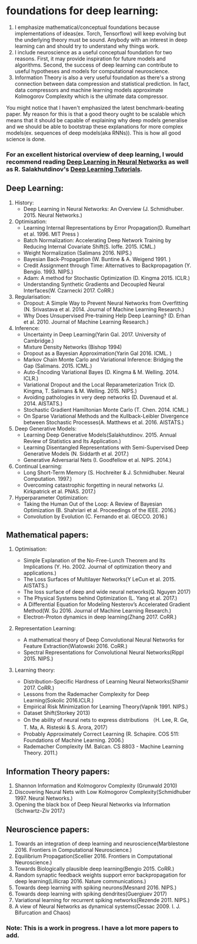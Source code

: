 # foundations for deep learning:
1. I emphasize mathematical/conceptual foundations because implementations of ideas(ex. Torch, Tensorflow)
   will keep evolving but the underlying theory must be sound. Anybody with an interest in deep learning 
   can and should try to understand why things work. 
2. I include neuroscience as a useful conceptual foundation for two reasons. First, it may provide inspiration
   for future models and algorithms. Second, the success of deep learning can contribute to useful hypotheses
   and models for computational neuroscience. 
3. Information Theory is also a very useful foundation as there's a strong connection between data compression
and statistical prediction. In fact, data compressors and machine learning models approximate Kolmogorov Complexity
which is the ultimate data compressor. 

You might notice that I haven't emphasized the latest benchmark-beating paper. My reason for this is that a good
theory ought to be scalable which means that it should be capable of explaining why deep models generalise and we
should be able to bootstrap these explanations for more complex models(ex. sequences of deep models(aka RNNs)).
This is how all good science is done. 

### For an excellent historical overview of deep learning, I would recommend reading [Deep Learning in Neural Networks](https://github.com/pauli-space/foundations_for_deep_learning/blob/master/deep_learning/history_of_deep_learning/deep_learning_in_neural_networks.pdf) as well as R. Salakhutdinov's [Deep Learning Tutorials](https://www.youtube.com/watch?v=-SY4-GkDM8g&t=4s). 

## Deep Learning:
1. History:
	* Deep Learning in Neural Networks: An Overview (J. Schmidhuber. 2015. Neural Networks.)
2. Optimisation:
	* Learning Internal Representations by Error Propagation(D. Rumelhart et al. 1996. MIT Press ) 
	* Batch Normalization: Accelerating Deep Network Training by Reducing Internal Covariate Shift(S. Ioffe. 2015. ICML.)
	* Weight Normalization (Salimans 2016. NIPS.)
	* Bayesian Back-Propagation (W. Buntine & A. Weigend 1991. )
	* Credit Assignment through Time: Alternatives to Backpropagation (Y. Bengio. 1993. NIPS.)
	* Adam: A method for Stochastic Optimization (D. Kingma 2015. ICLR.)
	* Understanding Synthetic Gradients and Decoupled Neural Interfaces(W. Czarnecki 2017. CoRR.)
3. Regularisation:
	* Dropout: A Simple Way to Prevent Neural Networks from Overfitting (N. Srivastava et al. 2014. Journal of Machine Learning Research.)
	* Why Does Unsupervised Pre-training Help Deep Learning? (D. Erhan et al. 2010. Journal of Machine Learning Research.)
4. Inference:
	* Uncertainty in Deep Learning(Yarin Gal. 2017. University of Cambridge.)
	* Mixture Density Networks (Bishop 1994)
	* Dropout as a Bayesian Approximation(Yarin Gal 2016. ICML. )
	* Markov Chain Monte Carlo and Variational Inference: Bridging the Gap (Salimans. 2015. ICML.)
	* Auto-Encoding Variational Bayes (D. Kingma & M. Welling. 2014. ICLR.)
	* Variational Dropout and the Local Reparameterization Trick (D. Kingma, T. Salimans & M. Welling. 2015. NIPS.)
	* Avoiding pathologies in very deep networks (D. Duvenaud et al. 2014. AISTATS.)
	* Stochastic Gradient Hamiltonian Monte Carlo (T. Chen. 2014. ICML.)
	* On Sparse Variational Methods and the Kullback-Leibler Divergence between Stochastic Processes(A. Matthews et al. 2016. AISTATS.)
5. Deep Generative Models:
	* Learning Deep Generative Models(Salakhutdinov. 2015. Annual Review of Statistics and Its Application.)
	* Learning Disentangled Representations with Semi-Supervised Deep Generative Models (N. Siddarth et al. 2017.)
	* Generative Adversarial Nets (I. Goodfellow et al. NIPS. 2014.)
6. Continual Learning:
	* Long Short-Term Memory (S. Hochreiter & J. Schmidhuber. Neural Computation. 1997.)
	* Overcoming catastrophic forgetting in neural networks (J. Kirkpatrick et al. PNAS. 2017.)
7. Hyperparameter Optimization:
	* Taking the Human Out of the Loop: A Review of Bayesian Optimization (B. Shahriari et al. Proceedings of the IEEE. 2016.)
	* Convolution by Evolution (C. Fernando et al. GECCO. 2016.)

## Mathematical papers:
1. Optimisation:
	* Simple Explanation of the No-Free-Lunch Theorem and Its Implications (Y. Ho. 2002. Journal of optimization theory and applications.)
	* The Loss Surfaces of Multilayer Networks(Y LeCun et al. 2015. AISTATS.)
	* The loss surface of deep and wide neural networks(Q. Nguyen 2017)
	* The Physical Systems behind Optimization (L. Yang et al. 2017.)
	* A Differential Equation for Modeling Nesterov’s Accelerated Gradient Method(W. Su 2016. Journal of Machine Learning Research.)
	* Electron-Proton dynamics in deep learning(Zhang 2017. CoRR.)

2. Representation Learning:
	* A mathematical theory of Deep Convolutional Neural Networks for Feature Extraction(Wiatowski 2016. CoRR.)
	* Spectral Representations for Convolutional Neural Networks(Rippl 2015. NIPS.)

3. Learning theory:
	* Distribution-Specific Hardness of Learning Neural Networks(Shamir 2017. CoRR.)
	* Lessons from the Rademacher Complexity for Deep Learning(Sokolic 2016.ICLR.) 
	* Empirical Risk Minimization for Learning Theory(Vapnik 1991. NIPS.)
	* Dataset Shift(Storkey 2013)
	* On the ability of neural nets to express distributions （H. Lee, R. Ge, T. Ma, A. Risteski & S. Arora, 2017）
	* Probably Approximately Correct Learning (R. Schapire. COS 511: Foundations of Machine Learning. 2006.)
	* Rademacher Complexity (M. Balcan. CS 8803 - Machine Learning Theory. 2011.)

## Information Theory papers:
1. Shannon Information and Kolmogorov Complexity (Grunwald 2010)
2. Discovering Neural Nets with Low Kolmogorov Complexity(Schmidhuber 1997. Neural Networks.) 
3. Opening the black box of Deep Neural Networks via Information (Schwartz-Ziv 2017.)                                    

## Neuroscience papers:
1. Towards an integration of deep learning and neuroscience(Marblestone 2016. Frontiers in Computational Neuroscience.)
2. Equilibrium Propagation(Scellier 2016. Frontiers in Computational Neuroscience.)
3. Towards Biologically plausible deep learning(Bengio 2015. CoRR.)
4. Random synaptic feedback weights support error backpropagation for deep learning(Lillicrap 2016. Nature communications.)
5. Towards deep learning with spiking neurons(Mesnard 2016. NIPS.)
6. Towards deep learning with spiking dendrites(Guergiuev 2017)
7. Variational learning for recurrent spiking networks(Rezende 2011. NIPS.)
8. A view of Neural Networks as dynamical systems(Cessac 2009. I. J. Bifurcation and Chaos)

### Note: This is a work in progress. I have a lot more papers to add.

